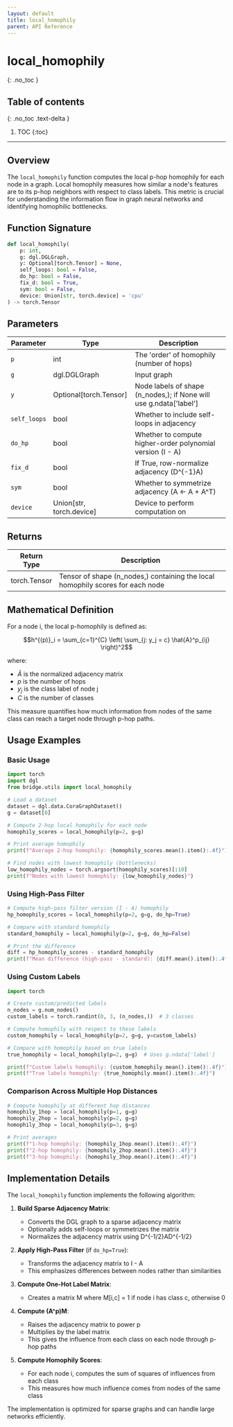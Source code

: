 ```yaml
---
layout: default
title: local_homophily
parent: API Reference
---
```


# local_homophily
{: .no_toc }

## Table of contents
{: .no_toc .text-delta }

1. TOC
{:toc}

---

## Overview

The `local_homophily` function computes the local p-hop homophily for each node in a graph. Local homophily measures how similar a node's features are to its p-hop neighbors with respect to class labels. This metric is crucial for understanding the information flow in graph neural networks and identifying homophilic bottlenecks.

## Function Signature

```python
def local_homophily(
    p: int, 
    g: dgl.DGLGraph, 
    y: Optional[torch.Tensor] = None,
    self_loops: bool = False,
    do_hp: bool = False,
    fix_d: bool = True, 
    sym: bool = False, 
    device: Union[str, torch.device] = 'cpu'
) -> torch.Tensor
```

## Parameters

| Parameter | Type | Description |
|-----------|------|-------------|
| `p` | int | The 'order' of homophily (number of hops) |
| `g` | dgl.DGLGraph | Input graph |
| `y` | Optional[torch.Tensor] | Node labels of shape (n_nodes,); if None will use g.ndata['label'] |
| `self_loops` | bool | Whether to include self-loops in adjacency |
| `do_hp` | bool | Whether to compute higher-order polynomial version (I - A) |
| `fix_d` | bool | If True, row-normalize adjacency (D^{-1}A) |
| `sym` | bool | Whether to symmetrize adjacency (A <- A + A^T) |
| `device` | Union[str, torch.device] | Device to perform computation on |

## Returns

| Return Type | Description |
|-------------|-------------|
| torch.Tensor | Tensor of shape (n_nodes,) containing the local homophily scores for each node |

## Mathematical Definition

For a node i, the local p-homophily is defined as:

$$h^{(p)}_i = \sum_{c=1}^{C} \left( \sum_{j: y_j = c} \hat{A}^p_{ij} \right)^2$$

where:
- $\hat{A}$ is the normalized adjacency matrix
- $p$ is the number of hops
- $y_j$ is the class label of node j
- $C$ is the number of classes

This measure quantifies how much information from nodes of the same class can reach a target node through p-hop paths.

## Usage Examples

### Basic Usage

```python
import torch
import dgl
from bridge.utils import local_homophily

# Load a dataset
dataset = dgl.data.CoraGraphDataset()
g = dataset[0]

# Compute 2-hop local homophily for each node
homophily_scores = local_homophily(p=2, g=g)

# Print average homophily
print(f"Average 2-hop homophily: {homophily_scores.mean().item():.4f}")

# Find nodes with lowest homophily (bottlenecks)
low_homophily_nodes = torch.argsort(homophily_scores)[:10]
print(f"Nodes with lowest homophily: {low_homophily_nodes}")
```

### Using High-Pass Filter

```python
# Compute high-pass filter version (I - A) homophily
hp_homophily_scores = local_homophily(p=2, g=g, do_hp=True)

# Compare with standard homophily
standard_homophily = local_homophily(p=2, g=g, do_hp=False)

# Print the difference
diff = hp_homophily_scores - standard_homophily
print(f"Mean difference (high-pass - standard): {diff.mean().item():.4f}")
```

### Using Custom Labels

```python
import torch

# Create custom/predicted labels
n_nodes = g.num_nodes()
custom_labels = torch.randint(0, 3, (n_nodes,))  # 3 classes

# Compute homophily with respect to these labels
custom_homophily = local_homophily(p=2, g=g, y=custom_labels)

# Compare with homophily based on true labels
true_homophily = local_homophily(p=2, g=g)  # Uses g.ndata['label']

print(f"Custom labels homophily: {custom_homophily.mean().item():.4f}")
print(f"True labels homophily: {true_homophily.mean().item():.4f}")
```

### Comparison Across Multiple Hop Distances

```python
# Compute homophily at different hop distances
homophily_1hop = local_homophily(p=1, g=g)
homophily_2hop = local_homophily(p=2, g=g)
homophily_3hop = local_homophily(p=3, g=g)

# Print averages
print(f"1-hop homophily: {homophily_1hop.mean().item():.4f}")
print(f"2-hop homophily: {homophily_2hop.mean().item():.4f}")
print(f"3-hop homophily: {homophily_3hop.mean().item():.4f}")
```

## Implementation Details

The `local_homophily` function implements the following algorithm:

1. **Build Sparse Adjacency Matrix**:
   - Converts the DGL graph to a sparse adjacency matrix
   - Optionally adds self-loops or symmetrizes the matrix
   - Normalizes the adjacency matrix using D^{-1/2}AD^{-1/2}

2. **Apply High-Pass Filter** (if `do_hp=True`):
   - Transforms the adjacency matrix to I - A
   - This emphasizes differences between nodes rather than similarities

3. **Compute One-Hot Label Matrix**:
   - Creates a matrix M where M[i,c] = 1 if node i has class c, otherwise 0

4. **Compute (A^p)M**:
   - Raises the adjacency matrix to power p
   - Multiplies by the label matrix
   - This gives the influence from each class on each node through p-hop paths

5. **Compute Homophily Scores**:
   - For each node i, computes the sum of squares of influences from each class
   - This measures how much influence comes from nodes of the same class

The implementation is optimized for sparse graphs and can handle large networks efficiently.

